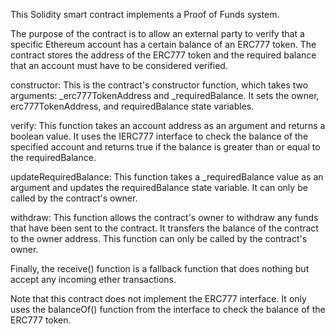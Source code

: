 This Solidity smart contract implements a Proof of Funds system.

The purpose of the contract is to allow an external party to verify that a specific Ethereum account has a certain balance of an ERC777 token. The contract stores the address of the ERC777 token and the required balance that an account must have to be considered verified.

constructor: This is the contract's constructor function, which takes two arguments: _erc777TokenAddress and _requiredBalance. It sets the owner, erc777TokenAddress, and requiredBalance state variables.

verify: This function takes an account address as an argument and returns a boolean value. It uses the IERC777 interface to check the balance of the specified account and returns true if the balance is greater than or equal to the requiredBalance. 

updateRequiredBalance: This function takes a _requiredBalance value as an argument and updates the requiredBalance state variable. It can only be called by the contract's owner.

withdraw: This function allows the contract's owner to withdraw any funds that have been sent to the contract. It transfers the balance of the contract to the owner address. This function can only be called by the contract's owner.

Finally, the receive() function is a fallback function that does nothing but accept any incoming ether transactions.

Note that this contract does not implement the ERC777 interface. It only uses the balanceOf() function from the interface to check the balance of the ERC777 token.